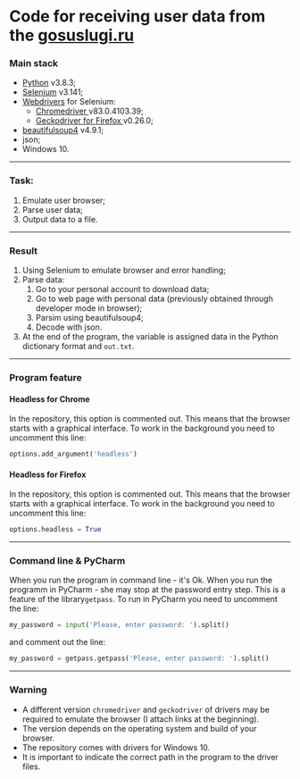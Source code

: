 # Сode for receiving user data from the [gosuslugi.ru](https://www.gosuslugi.ru/ "gosuslugi.ru")
### Main stack
- [Python](https://www.python.org/downloads/ "Python") v3.8.3;
- [Selenium](https://www.selenium.dev/downloads/ "Selenium") v3.141;
- [Webdrivers](https://www.selenium.dev/documentation/en/webdriver/driver_requirements/ "Webdrivers") for Selenium:
	-  [Chromedriver ](https://chromedriver.storage.googleapis.com/index.html "Chromedriver ") v83.0.4103.39;
	- [Geckodriver for Firefox ](https://github.com/mozilla/geckodriver/releases "Geckodriver for Firefox ") v0.26.0;
- [beautifulsoup4](https://pypi.org/project/beautifulsoup4/ "beautifulsoup4") v4.9.1;
- json;
- Windows 10.

------------

### Task:
1. Emulate user browser;
2. Parse user data;
3. Output data to a file.

------------
### Result
1. Using Selenium to emulate browser and error handling;
2. Parse data:
	1.  Go to your personal account to download data;
	2. Go to web page with personal data (previously obtained through developer mode in browser);
	3. Parsim using beautifulsoup4;
	4. Decode with json.
3.  At the end of the program, the variable is assigned data in the Python dictionary format and `out.txt`.

------------

### Program feature
#### Headless for Chrome
In the repository, this option is commented out.
This means that the browser starts with a graphical interface.
To work in the background you need to uncomment this line:
```python
options.add_argument('headless')
```
#### Headless for Firefox
In the repository, this option is commented out.
This means that the browser starts with a graphical interface.
To work in the background you need to uncomment this line:
```python
options.headless = True
```

------------

### Command line & PyCharm
When you run the program in command line - it's Ok.
When you run the programm in PyCharm - she may stop at the password entry step. 
This is a feature of the library`getpass`.
To run in PyCharm you need to uncomment the line:
```python
my_password = input('Please, enter password: ').split()
```
and comment out the line:

```python
my_password = getpass.getpass('Please, enter password: ').split()
```

------------

### Warning
- A different version `chromedriver` and `geckodriver` of drivers may be required to emulate the browser (I attach links at the beginning).
- The version depends on the operating system and build of your browser.
- The repository comes with drivers for Windows 10.
- It is important to indicate the correct path in the program to the driver files.

